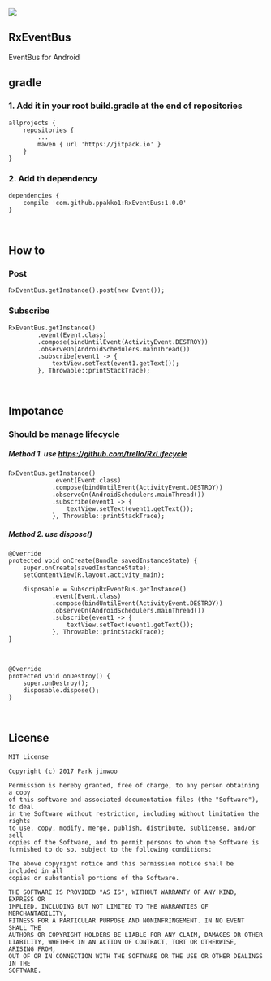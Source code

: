 [![](https://jitpack.io/v/ppakko1/RxEventBus.svg)](https://jitpack.io/#ppakko1/RxEventBus)

## RxEventBus
EventBus for Android
<br/>

## gradle
### 1. Add it in your root build.gradle at the end of repositories
	allprojects {
		repositories {
			...
			maven { url 'https://jitpack.io' }
		}
	}

### 2. Add th dependency

	dependencies {
		compile 'com.github.ppakko1:RxEventBus:1.0.0'
	}
<br/>



## How to
### Post
	RxEventBus.getInstance().post(new Event());
	
### Subscribe
	RxEventBus.getInstance()
            .event(Event.class)
            .compose(bindUntilEvent(ActivityEvent.DESTROY))
            .observeOn(AndroidSchedulers.mainThread())
            .subscribe(event1 -> {
                textView.setText(event1.getText());
            }, Throwable::printStackTrace);
<br/>

            
## Impotance
### Should be manage lifecycle
##### Method 1. use https://github.com/trello/RxLifecycle
    RxEventBus.getInstance()
                .event(Event.class)
                .compose(bindUntilEvent(ActivityEvent.DESTROY))
                .observeOn(AndroidSchedulers.mainThread())
                .subscribe(event1 -> {
                    textView.setText(event1.getText());
                }, Throwable::printStackTrace);


##### Method 2. use dispose()
    @Override
    protected void onCreate(Bundle savedInstanceState) {
        super.onCreate(savedInstanceState);
        setContentView(R.layout.activity_main);

        disposable = SubscripRxEventBus.getInstance()
                .event(Event.class)
                .compose(bindUntilEvent(ActivityEvent.DESTROY))
                .observeOn(AndroidSchedulers.mainThread())
                .subscribe(event1 -> {
                    textView.setText(event1.getText());
                }, Throwable::printStackTrace);
    }
<br/>

    @Override
    protected void onDestroy() {
        super.onDestroy();
        disposable.dispose();
    }
<br/>

## License

    MIT License
    
    Copyright (c) 2017 Park jinwoo
    
    Permission is hereby granted, free of charge, to any person obtaining a copy
    of this software and associated documentation files (the "Software"), to deal
    in the Software without restriction, including without limitation the rights
    to use, copy, modify, merge, publish, distribute, sublicense, and/or sell
    copies of the Software, and to permit persons to whom the Software is
    furnished to do so, subject to the following conditions:
    
    The above copyright notice and this permission notice shall be included in all
    copies or substantial portions of the Software.
    
    THE SOFTWARE IS PROVIDED "AS IS", WITHOUT WARRANTY OF ANY KIND, EXPRESS OR
    IMPLIED, INCLUDING BUT NOT LIMITED TO THE WARRANTIES OF MERCHANTABILITY,
    FITNESS FOR A PARTICULAR PURPOSE AND NONINFRINGEMENT. IN NO EVENT SHALL THE
    AUTHORS OR COPYRIGHT HOLDERS BE LIABLE FOR ANY CLAIM, DAMAGES OR OTHER
    LIABILITY, WHETHER IN AN ACTION OF CONTRACT, TORT OR OTHERWISE, ARISING FROM,
    OUT OF OR IN CONNECTION WITH THE SOFTWARE OR THE USE OR OTHER DEALINGS IN THE
    SOFTWARE.

